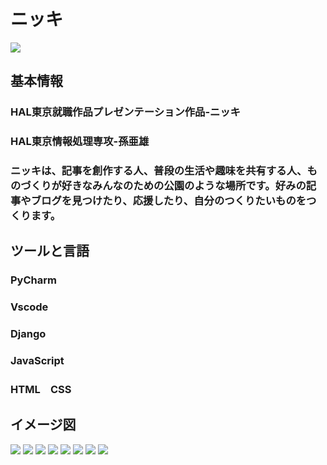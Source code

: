 # ニッキ

![](イメージ/20250123-173319.jpg)
## 基本情報
### HAL東京就職作品プレゼンテーション作品‐ニッキ
### HAL東京情報処理専攻-孫亜雄
### ニッキは、記事を創作する人、普段の生活や趣味を共有する人、ものづくりが好きなみんなのための公園のような場所です。好みの記事やブログを見つけたり、応援したり、自分のつくりたいものをつくります。
## ツールと言語
### PyCharm
### Vscode
### Django
### JavaScript
### HTML　CSS

## イメージ図

![](/イメージ/00.jpeg)
![](/イメージ/02.jpeg)
![](/イメージ/03.jpeg)
![](/イメージ/04.jpeg)
![](/イメージ/05.jpeg)
![](/イメージ/06.jpeg)
![](/イメージ/07.jpeg)
![](/イメージ/08.jpeg)
